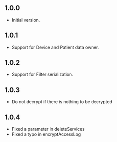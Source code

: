 ## 1.0.0

- Initial version.

## 1.0.1

- Support for Device and Patient data owner.

## 1.0.2

- Support for Filter serialization.

## 1.0.3

- Do not decrypt if there is nothing to be decrypted

## 1.0.4

- Fixed a parameter in deleteServices
- Fixed a typo in encryptAccessLog
